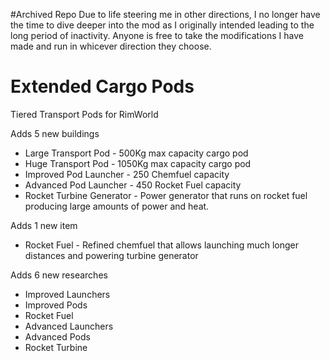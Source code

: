 #Archived Repo
Due to life steering me in other directions, I no longer have the time to dive deeper into the mod as I originally intended leading to the long period of inactivity.  Anyone is free to take the modifications I have made and run in whicever direction they choose.

# Extended Cargo Pods
Tiered Transport Pods for RimWorld

Adds 5 new buildings
  * Large Transport Pod - 500Kg max capacity cargo pod
  * Huge Transport Pod - 1050Kg max capacity cargo pod
  * Improved Pod Launcher - 250 Chemfuel capacity
  * Advanced Pod Launcher - 450 Rocket Fuel capacity
  * Rocket Turbine Generator - Power generator that runs on rocket fuel producing large amounts of power and heat.

Adds 1 new item
  * Rocket Fuel - Refined chemfuel that allows launching much longer distances and powering turbine generator

Adds 6 new researches
  * Improved Launchers
  * Improved Pods
  * Rocket Fuel
  * Advanced Launchers
  * Advanced Pods
  * Rocket Turbine
